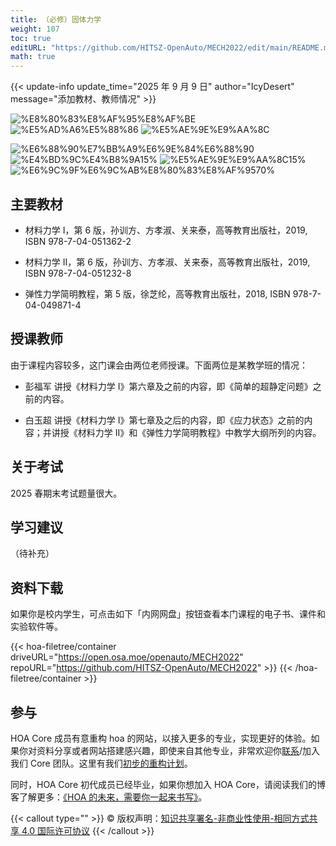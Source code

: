 ```yaml
---
title: （必修）固体力学
weight: 107
toc: true
editURL: "https://github.com/HITSZ-OpenAuto/MECH2022/edit/main/README.md"
math: true
---
```


{{< update-info update_time="2025 年 9 月 9 日" author="IcyDesert" message="添加教材、教师情况" >}}


<!--
1. 通过 [Shields.io](https://shields.io/) 生成如下的徽章，标注课程的基本信息。
2. 请根据课程的具体内容增删仓库的子文件夹。子文件夹建议使用小写英文，如果需要附加说明，则添加 README.md。注意，添加 README 后 .gitkeep 文件仍需保留。
3. 关于课程的描述可以不止以下几个方面，酌情增删。
4. hoa.moe 生成本课程对应页面后，请将页面链接复制到 GitHub 仓库的 About/Website 中。
5. 可以在 GitHub 页面的 About/Topics 中为课程添加话题名称。
-->

<div class="hoa-badge">

![%E8%80%83%E8%AF%95%E8%AF%BE](https://img.shields.io/badge/%E8%80%83%E8%AF%95%E8%AF%BE-red)
![%E5%AD%A6%E5%88%86](https://img.shields.io/badge/%E5%AD%A6%E5%88%86-4-moccasin)
![%E5%AE%9E%E9%AA%8C](https://img.shields.io/badge/%E5%AE%9E%E9%AA%8C-purple)

![%E6%88%90%E7%BB%A9%E6%9E%84%E6%88%90](https://img.shields.io/badge/%E6%88%90%E7%BB%A9%E6%9E%84%E6%88%90-gold)
![%E4%BD%9C%E4%B8%9A15%](https://img.shields.io/badge/%E4%BD%9C%E4%B8%9A-15%-wheat)
![%E5%AE%9E%E9%AA%8C15%](https://img.shields.io/badge/%E5%AE%9E%E9%AA%8C-15%25-wheat)
![%E6%9C%9F%E6%9C%AB%E8%80%83%E8%AF%9570%](https://img.shields.io/badge/%E6%9C%9F%E6%9C%AB%E8%80%83%E8%AF%95-70%25-wheat)

</div>

## 主要教材
- 材料力学 I，第 6 版，孙训方、方孝淑、关来泰，高等教育出版社，2019, ISBN 978-7-04-051362-2

- 材料力学 II，第 6 版，孙训方、方孝淑、关来泰，高等教育出版社，2019, ISBN 978-7-04-051232-8

- 弹性力学简明教程，第 5 版，徐芝纶，高等教育出版社，2018, ISBN 978-7-04-049871-4


## 授课教师

由于课程内容较多，这门课会由两位老师授课。下面两位是某教学班的情况：

- 彭福军
讲授《材料力学 I》第六章及之前的内容，即《简单的超静定问题》之前的内容。

- 白玉超
讲授《材料力学 I》第七章及之后的内容，即《应力状态》之前的内容；并讲授《材料力学 II》和《弹性力学简明教程》中教学大纲所列的内容。

## 关于考试

2025 春期末考试题量很大。

## 学习建议

（待补充）

## 资料下载

如果你是校内学生，可点击如下「内网网盘」按钮查看本门课程的电子书、课件和实验软件等。

{{< hoa-filetree/container driveURL="https://open.osa.moe/openauto/MECH2022" repoURL="https://github.com/HITSZ-OpenAuto/MECH2022" >}}
{{< /hoa-filetree/container >}}

## 参与

HOA Core 成员有意重构 hoa 的网站，以接入更多的专业，实现更好的体验。如果你对资料分享或者网站搭建感兴趣，即使来自其他专业，非常欢迎你[联系](mailto:hi@hoa.moe)/加入我们 Core 团队。这里有我们[初步的重构计划](https://historical-mousepad-286.notion.site/HOA-1f71751ad5fe80978c70d9e32330d7e6)。

同时，HOA Core 初代成员已经毕业，如果你想加入 HOA Core，请阅读我们的博客了解更多：[《HOA 的未来，需要你一起来书写》](https://hoa.moe/news/future-of-hoa)。

{{< callout type="" >}}
  © 版权声明：[知识共享署名-非商业性使用-相同方式共享 4.0 国际许可协议](https://creativecommons.org/licenses/by-nc-sa/4.0/)
{{< /callout >}}

